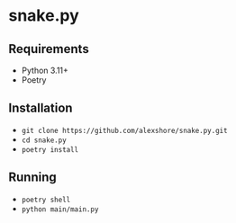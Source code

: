 # snake.py

## Requirements

- Python 3.11+
- Poetry

## Installation

- `git clone https://github.com/alexshore/snake.py.git`
- `cd snake.py`
- `poetry install`

## Running

- `poetry shell`
- `python main/main.py`
